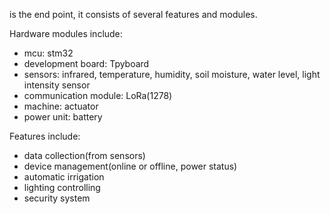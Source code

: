 
 is the end point, it consists of several features and modules.

Hardware modules include:
- mcu: stm32
- development board: Tpyboard
- sensors: infrared, temperature, humidity, soil moisture, water level, light intensity sensor
- communication module: LoRa(1278) 
- machine: actuator   
- power unit: battery

Features include:
- data collection(from sensors)
- device management(online or offline, power status)
- automatic irrigation
- lighting controlling
- security system
